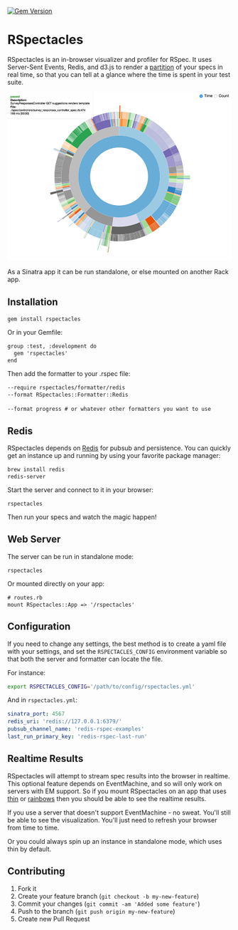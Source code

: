 [![Gem Version](https://badge.fury.io/rb/rspectacles.png)](http://badge.fury.io/rb/rspectacles)
# RSpectacles

RSpectacles is an in-browser visualizer and profiler for RSpec. It uses
Server-Sent Events, Redis, and d3.js to render a
[partition](http://bl.ocks.org/mbostock/4063423) of your specs in real time, so
that you can tell at a glance where the time is spent in your test suite.

![Example Partition](viz.png)

As a Sinatra app it can be run standalone, or else mounted on another Rack app.

## Installation

    gem install rspectacles

Or in your Gemfile:

    group :test, :development do
      gem 'rspectacles'
    end

Then add the formatter to your .rspec file:

    --require rspectacles/formatter/redis
    --format RSpectacles::Formatter::Redis

    --format progress # or whatever other formatters you want to use

## Redis

RSpectacles depends on [Redis](http://redis.io) for pubsub and persistence. You
can quickly get an instance up and running by using your favorite package
manager:

    brew install redis
    redis-server

Start the server and connect to it in your browser:

    rspectacles

Then run your specs and watch the magic happen!

## Web Server

The server can be run in standalone mode:

    rspectacles

Or mounted directly on your app:

    # routes.rb
    mount RSpectacles::App => '/rspectacles'

## Configuration
If you need to change any settings, the best method is to create a yaml file
with your settings, and set the ```RSPECTACLES_CONFIG``` environment variable so
that both the server and formatter can locate the file.

For instance:

```sh
export RSPECTACLES_CONFIG='/path/to/config/rspectacles.yml'
```

And in ```rspectacles.yml```:
```yaml
sinatra_port: 4567
redis_uri: 'redis://127.0.0.1:6379/'
pubsub_channel_name: 'redis-rspec-examples'
last_run_primary_key: 'redis-rspec-last-run'
```

## Realtime Results

RSpectacles will attempt to stream spec results into the browser in realtime.
This optional feature depends on EventMachine, and so will only work on servers
with EM support. So if you mount RSpectacles on an app that uses
[thin](http://code.macournoyer.com/thin/) or
[rainbows](http://rainbows.rubyforge.org/) then
you should be able to see the realtime results.

If you use a server that doesn't support EventMachine - no sweat. You'll still
be able to see the visualization. You'll just need to refresh your browser
from time to time.

Or you could always spin up an instance in standalone mode, which uses thin by
default.

## Contributing

1. Fork it
2. Create your feature branch (`git checkout -b my-new-feature`)
3. Commit your changes (`git commit -am 'Added some feature'`)
4. Push to the branch (`git push origin my-new-feature`)
5. Create new Pull Request
